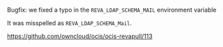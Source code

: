 Bugfix: we fixed a typo in the `REVA_LDAP_SCHEMA_MAIL` environment variable

It was misspelled as `REVA_LDAP_SCHEMA_Mail`.

https://github.com/owncloud/ocis/ocis-revapull/113
